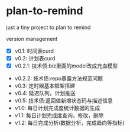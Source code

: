 # plan-to-remind

just a tiny project to plan to remind

version management

- [x] v0.1: 时间表curd
- [x] v0.2: 计划表curd
- [x] v0.2.1: 技术债:biz里面的model改成充血模型
- v0.2.2: 技术债:repo暴露方法规范问题
- v0.3: 定时器基本框架搭建
- v0.4: 延迟队列，计划推送
- v0.5: 技术债:返回值新增状态码与描述信息
- v1.0: 每日计划完成度统计数据的生成
- v1.1: 每日计划完成度查询，修改，删除
- v1.2: 每日完成分析(数据分析，完成趋向等指标)